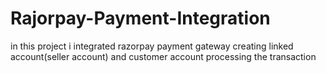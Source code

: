 # Rajorpay-Payment-Integration
in this project i integrated razorpay payment gateway creating linked account(seller account) and customer account processing the transaction
